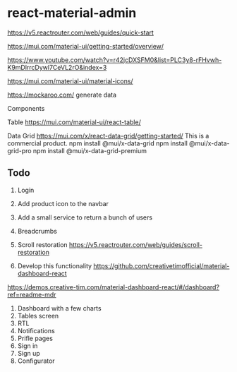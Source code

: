 # react-material-admin

https://v5.reactrouter.com/web/guides/quick-start

https://mui.com/material-ui/getting-started/overview/

https://www.youtube.com/watch?v=r42jcDXSFM0&list=PLC3y8-rFHvwh-K9mDlrrcDywl7CeVL2rO&index=3

https://mui.com/material-ui/material-icons/

https://mockaroo.com/ generate data



Components

Table
https://mui.com/material-ui/react-table/

Data Grid
https://mui.com/x/react-data-grid/getting-started/
This is a commercial product.
npm install @mui/x-data-grid
npm install @mui/x-data-grid-pro
npm install @mui/x-data-grid-premium 


## Todo

1) Login
2) Add product icon to the navbar
3) Add a small service to return a bunch of users
4) Breadcrumbs 
5) Scroll restoration https://v5.reactrouter.com/web/guides/scroll-restoration

10) Develop this functionality https://github.com/creativetimofficial/material-dashboard-react

https://demos.creative-tim.com/material-dashboard-react/#/dashboard?ref=readme-mdr





1) Dashboard with a few charts
2) Tables screen
3) RTL
4) Notifications
5) Prifle pages
6) Sign in
7) Sign up
8) Configurator

